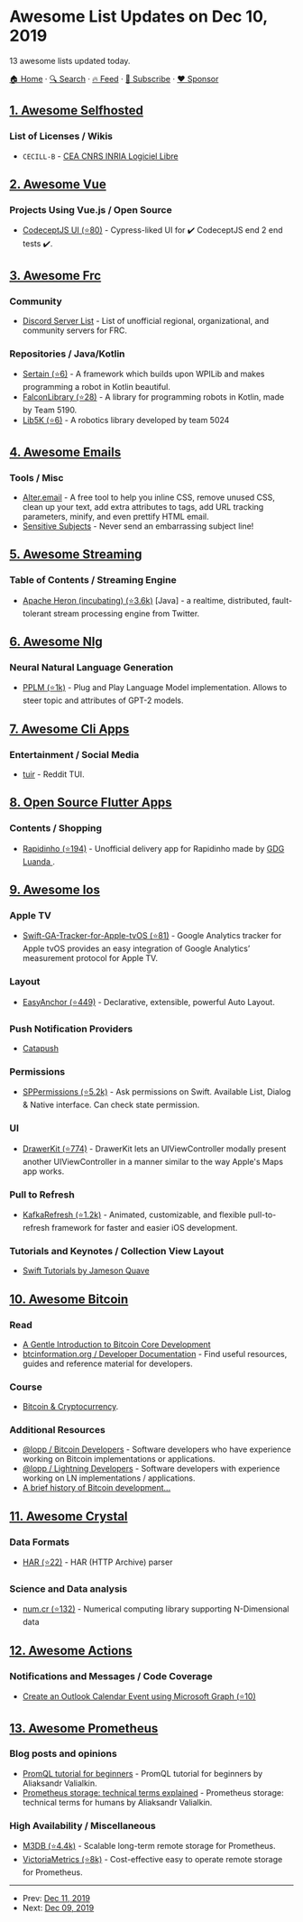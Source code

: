 # Awesome List Updates on Dec 10, 2019

13 awesome lists updated today.

[🏠 Home](/README.md) · [🔍 Search](https://www.trackawesomelist.com/search/) · [🔥 Feed](https://www.trackawesomelist.com/rss.xml) · [📮 Subscribe](https://trackawesomelist.us17.list-manage.com/subscribe?u=d2f0117aa829c83a63ec63c2f&id=36a103854c) · [❤️  Sponsor](https://github.com/sponsors/theowenyoung)



## [1. Awesome Selfhosted](/content/awesome-selfhosted/awesome-selfhosted/README.md)

### List of Licenses / Wikis

*   `CECILL-B` - [CEA CNRS INRIA Logiciel Libre](https://spdx.org/licenses/CECILL-B.html)

## [2. Awesome Vue](/content/vuejs/awesome-vue/README.md)

### Projects Using Vue.js / Open Source

*   [CodeceptJS UI (⭐80)](https://github.com/codecept-js/ui) - Cypress-liked UI for ✔️ CodeceptJS end 2 end tests ✔️.

## [3. Awesome Frc](/content/andrewda/awesome-frc/README.md)

### Community

*   [Discord Server List](https://docs.google.com/spreadsheets/d/1rm6C_hHhPmiIBZxrQT-xGag2Kv9RTpEdENYSKNYB7iI/edit#gid=1112789586) - List of unofficial regional, organizational, and community servers for FRC.

### Repositories / Java/Kotlin

*   [Sertain (⭐6)](https://github.com/SouthEugeneRoboticsTeam/sertain) - A framework which builds upon WPILib and makes programming a robot in Kotlin beautiful.
*   [FalconLibrary (⭐28)](https://github.com/FRC5190/FalconLibrary) - A library for programming robots in Kotlin, made by Team 5190.
*   [Lib5K (⭐6)](https://github.com/frc5024/lib5k) - A robotics library developed by team 5024

## [4. Awesome Emails](/content/jonathandion/awesome-emails/README.md)

### Tools / Misc

*   [Alter.email](https://alter.email/) - A free tool to help you inline CSS, remove unused CSS, clean up your text, add extra attributes to tags, add URL tracking parameters, minify, and even prettify HTML email.
*   [Sensitive Subjects](https://sensitivesubjects.com/) - Never send an embarrassing subject line!

## [5. Awesome Streaming](/content/manuzhang/awesome-streaming/README.md)

### Table of Contents / Streaming Engine

*   [Apache Heron (incubating) (⭐3.6k)](https://github.com/apache/incubator-heron) \[Java] - a realtime, distributed, fault-tolerant stream processing engine from Twitter.

## [6. Awesome Nlg](/content/accelerated-text/awesome-nlg/README.md)

### Neural Natural Language Generation

*   [PPLM (⭐1k)](https://github.com/uber-research/PPLM) - Plug and Play Language Model implementation. Allows to steer topic and attributes of GPT-2 models.

## [7. Awesome Cli Apps](/content/agarrharr/awesome-cli-apps/README.md)

### Entertainment / Social Media

*   [tuir](https://gitlab.com/ajak/tuir) - Reddit TUI.

## [8. Open Source Flutter Apps](/content/tortuvshin/open-source-flutter-apps/README.md)

### Contents / Shopping

*   [Rapidinho (⭐194)](https://github.com/gdgluanda/rapidinho) - Unofficial delivery app for Rapidinho made by [GDG Luanda
    ](https://github.com/gdgluanda).

## [9. Awesome Ios](/content/vsouza/awesome-ios/README.md)

### Apple TV

*   [Swift-GA-Tracker-for-Apple-tvOS (⭐81)](https://github.com/adswerve/Swift-GA-Tracker-for-Apple-tvOS) - Google Analytics tracker for Apple tvOS provides an easy integration of Google Analytics’ measurement protocol for Apple TV.

### Layout

*   [EasyAnchor (⭐449)](https://github.com/onmyway133/EasyAnchor) - Declarative, extensible, powerful Auto Layout.

### Push Notification Providers

*   [Catapush](https://www.catapush.com/)

### Permissions

*   [SPPermissions (⭐5.2k)](https://github.com/ivanvorobei/SPPermissions) - Ask permissions on Swift. Available List, Dialog & Native interface. Can check state permission.

### UI

*   [DrawerKit (⭐774)](https://github.com/babylonhealth/DrawerKit) - DrawerKit lets an UIViewController modally present another UIViewController in a manner similar to the way Apple's Maps app works.

### Pull to Refresh

*   [KafkaRefresh (⭐1.2k)](https://github.com/HsiaohuiHsiang/KafkaRefresh) - Animated, customizable, and flexible pull-to-refresh framework for faster and easier iOS development.

### Tutorials and Keynotes / Collection View Layout

*   [Swift Tutorials by Jameson Quave](https://jamesonquave.com/blog/tutorials/)

## [10. Awesome Bitcoin](/content/igorbarinov/awesome-bitcoin/README.md)

### Read

*   [A Gentle Introduction to Bitcoin Core Development](https://bitcointechtalk.com/a-gentle-introduction-to-bitcoin-core-development-fdc95eaee6b8)
*   [btcinformation.org / Developer Documentation](https://btcinformation.org/en/developer-documentation) - Find useful resources, guides and reference material for developers.

### Course

*   [Bitcoin & Cryptocurrency](http://bitcoinbook.cs.princeton.edu/).

### Additional Resources

*   [@lopp / Bitcoin Developers](https://twitter.com/lopp/lists/bitcoin-developers) - Software developers who have experience working on Bitcoin implementations or applications.
*   [@lopp / Lightning Developers](https://twitter.com/lopp/lists/lightning-developers) - Software developers with experience working on LN implementations / applications.
*   [A brief history of Bitcoin development...](https://www.youtube.com/watch?v=ZfFNce6CVsE)

## [11. Awesome Crystal](/content/veelenga/awesome-crystal/README.md)

### Data Formats

*   [HAR (⭐22)](https://github.com/NeuraLegion/har) - HAR (HTTP Archive) parser

### Science and Data analysis

*   [num.cr (⭐132)](https://github.com/crystal-data/num.cr) - Numerical computing library supporting N-Dimensional data

## [12. Awesome Actions](/content/sdras/awesome-actions/README.md)

### Notifications and Messages / Code Coverage

*   [Create an Outlook Calendar Event using Microsoft Graph (⭐10)](https://github.com/anoopt/ms-graph-create-event)

## [13. Awesome Prometheus](/content/roaldnefs/awesome-prometheus/README.md)

### Blog posts and opinions

*   [PromQL tutorial for beginners](https://medium.com/@valyala/promql-tutorial-for-beginners-9ab455142085) - PromQL tutorial for beginners by Aliaksandr Valialkin.
*   [Prometheus storage: technical terms explained](https://medium.com/@valyala/prometheus-storage-technical-terms-for-humans-4ab4de6c3d48) - Prometheus storage: technical terms for humans by Aliaksandr Valialkin.

### High Availability / Miscellaneous

*   [M3DB (⭐4.4k)](https://github.com/m3db/m3) - Scalable long-term remote storage for Prometheus.
*   [VictoriaMetrics (⭐8k)](https://github.com/VictoriaMetrics/VictoriaMetrics) - Cost-effective easy to operate remote storage for Prometheus.

---

- Prev: [Dec 11, 2019](/content/2019/12/11/README.md)
- Next: [Dec 09, 2019](/content/2019/12/09/README.md)